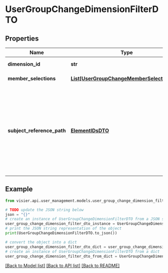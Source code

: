 # UserGroupChangeDimensionFilterDTO


## Properties

Name | Type | Description | Notes
------------ | ------------- | ------------- | -------------
**dimension_id** | **str** | The object name of the dimension. | [optional] 
**member_selections** | [**List[UserGroupChangeMemberSelectionDTO]**](UserGroupChangeMemberSelectionDTO.md) | The dimension members to select in the dynamic filter. | [optional] 
**subject_reference_path** | [**ElementIDsDTO**](ElementIDsDTO.md) | A qualifying path if the dimension is from an analytic object that references Employee.  For example, use &#x60;subjectReferencePath&#x60; to create a filter on the &#x60;Employment_Start_Type&#x60; dimension from the &#x60;Employment_Start&#x60; object, which references &#x60;Employee&#x60;: &#x60;{ \&quot;ids\&quot;: [ \&quot;Employee\&quot;, \&quot;Employment_Start\&quot; ] }&#x60;. | [optional] 

## Example

```python
from visier.api.user_management.models.user_group_change_dimension_filter_dto import UserGroupChangeDimensionFilterDTO

# TODO update the JSON string below
json = "{}"
# create an instance of UserGroupChangeDimensionFilterDTO from a JSON string
user_group_change_dimension_filter_dto_instance = UserGroupChangeDimensionFilterDTO.from_json(json)
# print the JSON string representation of the object
print(UserGroupChangeDimensionFilterDTO.to_json())

# convert the object into a dict
user_group_change_dimension_filter_dto_dict = user_group_change_dimension_filter_dto_instance.to_dict()
# create an instance of UserGroupChangeDimensionFilterDTO from a dict
user_group_change_dimension_filter_dto_from_dict = UserGroupChangeDimensionFilterDTO.from_dict(user_group_change_dimension_filter_dto_dict)
```
[[Back to Model list]](../README.md#documentation-for-models) [[Back to API list]](../README.md#documentation-for-api-endpoints) [[Back to README]](../README.md)


